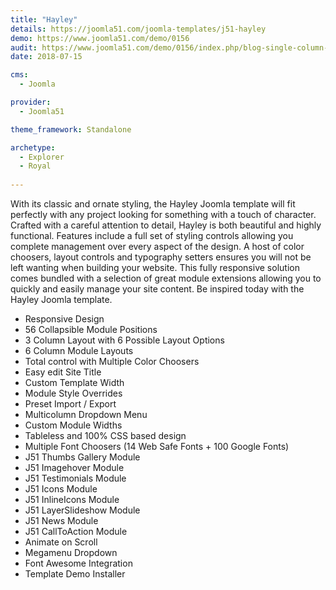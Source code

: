 ```yaml
---
title: "Hayley"
details: https://joomla51.com/joomla-templates/j51-hayley
demo: https://www.joomla51.com/demo/0156
audit: https://www.joomla51.com/demo/0156/index.php/blog-single-column-4
date: 2018-07-15

cms: 
  - Joomla

provider: 
  - Joomla51

theme_framework: Standalone

archetype:
  - Explorer
  - Royal
  
---
```


With its classic and ornate styling, the Hayley Joomla template will fit perfectly with any project looking for something with a touch of character. Crafted with a careful attention to detail, Hayley is both beautiful and highly functional. Features include a full set of styling controls allowing you complete management over every aspect of the design. A host of color choosers, layout controls and typography setters ensures you will not be left wanting when building your website. This fully responsive solution comes bundled with a selection of great module extensions allowing you to quickly and easily manage your site content. Be inspired today with the Hayley Joomla template.

* Responsive Design
* 56 Collapsible Module Positions
* 3 Column Layout with 6 Possible Layout Options
* 6 Column Module Layouts
* Total control with Multiple Color Choosers
* Easy edit Site Title
* Custom Template Width
* Module Style Overrides
* Preset Import / Export
* Multicolumn Dropdown Menu
* Custom Module Widths
* Tableless and 100% CSS based design
* Multiple Font Choosers (14 Web Safe Fonts + 100 Google Fonts)
* J51 Thumbs Gallery Module
* J51 Imagehover Module
* J51 Testimonials Module
* J51 Icons Module
* J51 InlineIcons Module
* J51 LayerSlideshow Module
* J51 News Module
* J51 CallToAction Module
* Animate on Scroll
* Megamenu Dropdown
* Font Awesome Integration
* Template Demo Installer
